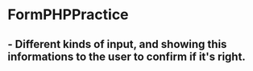 # FormPHPPractice 

## - Different kinds of input, and showing this informations to the user to confirm if it's right.